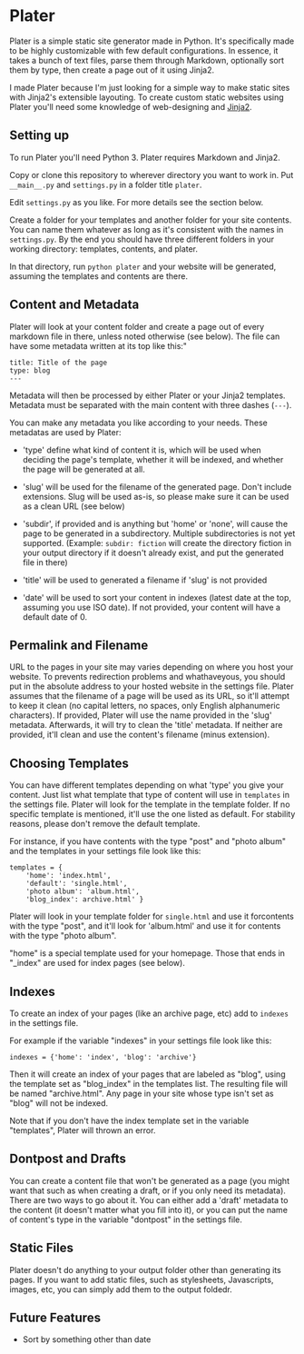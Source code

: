 # Plater #
Plater is a simple static site generator made in Python. It's specifically made to be highly customizable with few default configurations. In essence, it takes a bunch of text files, parse them through Markdown, optionally sort them by type, then create a page out of it using Jinja2. 

I made Plater because I'm just looking for a simple way to make static sites with Jinja2's extensible layouting. To create custom static websites using Plater you'll need some knowledge of web-designing and [Jinja2](http://jinja.pocoo.org).

## Setting up
To run Plater you'll need Python 3. Plater requires Markdown and Jinja2. 

Copy or clone this repository to wherever directory you want to work in. Put `__main__.py` and `settings.py` in a folder title `plater`.

Edit `settings.py` as you like. For more details see the section below.

Create a folder for your templates and another folder for your site contents. You can name them whatever as long as it's consistent with the names in `settings.py`. By the end you should have three different folders in your working directory: templates, contents, and plater.

In that directory, run `python plater` and your website will be generated, assuming the templates and contents are there.

## Content and Metadata
Plater will look at your content folder and create a page out of every markdown file in there, unless noted otherwise (see below). The file can have some metadata written at its top like this:"
```
title: Title of the page
type: blog
---
```
Metadata will then be processed by either Plater or your Jinja2 templates. Metadata must be separated with the main content with three dashes (`---`). 

You can make any metadata you like according to your needs. These metadatas are used by Plater:

- 'type' define what kind of content it is, which will be used when deciding the page's template, whether it will be indexed, and whether the page will be generated at all.

- 'slug' will be used for the filename of the generated page. Don't include extensions. Slug will be used as-is, so please make sure it can be used as a clean URL (see below) 

-  'subdir', if provided and is anything but 'home' or 'none', will cause the page to be generated in a subdirectory. Multiple subdirectories is not yet supported. (Example: `subdir: fiction` will create the directory fiction  in your output directory if it doesn't already exist, and put the generated file in there)

- 'title' will be used to generated a filename if 'slug' is not provided

- 'date' will be used to sort your content in indexes (latest date at the top, assuming you use ISO date). If not provided, your content will have a default date of 0.
 
## Permalink and Filename
URL to the pages in your site may varies depending on where you host your website. To prevents redirection problems and whathaveyous, you should put in the absolute address to your hosted website in the settings file. 
Plater assumes that the filename of a page will be used as its URL, so it'll attempt to keep it clean (no capital letters, no spaces, only English alphanumeric characters). If provided, Plater will use the name provided in the 'slug' metadata. Afterwards, it will try to clean the 'title' metadata. If neither are provided, it'll clean and use the content's filename (minus extension).


## Choosing Templates
You can have different templates depending on what 'type' you give your content. Just list what template that type of content will use in `templates` in the settings file. Plater will look for the template in the template folder. If no specific template is mentioned, it'll use the one listed as default. For stability reasons, please don't remove the default template.

For instance, if you have contents with the type "post" and "photo album" and the templates in your settings file look like this:
```
templates = {
    'home': 'index.html',
    'default': 'single.html',
    'photo album': 'album.html',
    'blog_index': archive.html' }
```
Plater will look in your template folder for `single.html` and use it forcontents with the type "post", and it'll look for 'album.html' and use it for contents with the type "photo album".

"home" is a special template used for your homepage. Those that ends in "_index" are used for index pages (see below). 

## Indexes
To create an index of your pages (like an archive page, etc) add to `indexes` in the settings file. 

For example if the variable "indexes" in your settings file look like this:
```
indexes = {'home': 'index', 'blog': 'archive'}
```
Then it will create an index of your pages that are labeled as "blog", using the template set as "blog_index" in the templates list. The resulting file will be named "archive.html". Any page in your site whose type isn't set as "blog" will not be indexed.

Note that if you don't have the index template set in the variable "templates", Plater will thrown an error.

## Dontpost and Drafts
You can create a content file that won't be generated as a page (you might want that such as when creating a draft, or if you only need its metadata). There are two ways to go about it. You can either add a 'draft' metadata to the content (it doesn't matter what you fill into it), or you can put the name of content's type in the variable "dontpost" in the settings file. 

## Static Files
Plater doesn't do anything to your output folder other than generating its pages. If you want to add static files, such as stylesheets, Javascripts, images, etc, you can simply add them to the output foldedr. 

## Future Features
- Sort by something other than date

 



